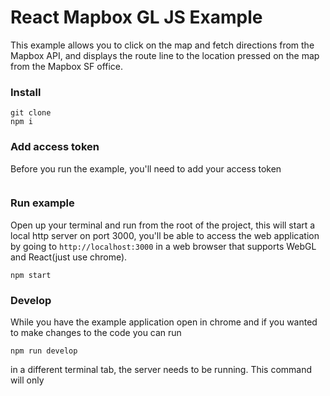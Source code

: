 # React Mapbox GL JS Example

This example allows you to click on the map and fetch directions from the Mapbox API, and displays
the route line to the location pressed on the map from the Mapbox SF office.

### Install

```
git clone
npm i
```

### Add access token

Before you run the example, you'll need to add your access token

```
```

### Run example

Open up your terminal and run from the root of the project,
this will start a local http server on port 3000, you'll be able to access
the web application by going to `http://localhost:3000` in a web browser that
supports WebGL and React(just use chrome).

```
npm start
```

### Develop

While you have the example application open in chrome and if you wanted to make
changes to the code you can run

```
npm run develop
```

in a different terminal tab, the server needs to be running. This command will only

